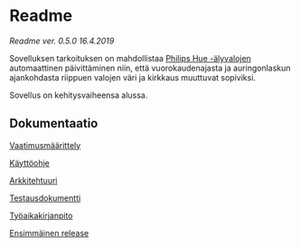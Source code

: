 # Readme

*Readme ver. 0.5.0 16.4.2019*

Sovelluksen tarkoituksen on mahdollistaa [Philips Hue -älyvalojen](https://developers.meethue.com) automaattinen 
päivittäminen niin, että vuorokaudenajasta ja auringonlaskun ajankohdasta riippuen valojen väri ja kirkkaus muuttuvat 
sopiviksi.

Sovellus on kehitysvaiheensa alussa.

## Dokumentaatio

[Vaatimusmäärittely](https://github.com/topiranta/ot-harjoitustyo/blob/master/dokumentointi/vaatimusmaarittely.md)

[Käyttöohje](https://github.com/topiranta/ot-harjoitustyo/blob/master/dokumentointi/kayttoohje.md)

[Arkkitehtuuri](https://github.com/topiranta/ot-harjoitustyo/blob/master/dokumentointi/arkkitehtuuri.md)

[Testausdokumentti](https://github.com/topiranta/ot-harjoitustyo/blob/master/dokumentointi/testausdokumentti.md)

[Työaikakirjanpito](https://github.com/topiranta/ot-harjoitustyo/blob/master/dokumentointi/tyoaikakirjanpito.md)

[Ensimmäinen release](https://github.com/topiranta/ot-harjoitustyo/releases/tag/1.0)
